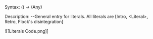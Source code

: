 Syntax:
() -> (Any)

Description:
\--General entry for literals. All literals are \[Intro, \<Literal>, Retro, Flock's disintegration]

![[Literals Code.png]]